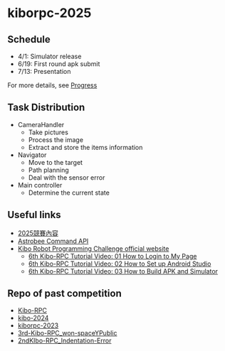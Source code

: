# kiborpc-2025

## Schedule

- 4/1: Simulator release
- 6/19: First round apk submit
- 7/13: Presentation

For more details, see [Progress](./docs/progress/progress.md)

## Task Distribution

- CameraHandler
  - Take pictures
  - Process the image
  - Extract and store the items information
- Navigator
  - Move to the target
  - Path planning
  - Deal with the sensor error
- Main controller
  - Determine the current state

## Useful links

- [2025競賽內容](https://2025kiborpc.ncku.edu.tw/%E7%AB%B6%E8%B3%BD%E5%85%A7%E5%AE%B9)
- [Astrobee Command API](https://nasa.github.io/astrobee/v/develop/command_dictionary.html)
- [Kibo Robot Programming Challenge official website](https://jaxa.krpc.jp/)
  - [6th Kibo-RPC Tutorial Video: 01 How to Login to My Page](https://youtu.be/PPwQDeAJsqg?si=ljjorvINLsrGOTF3)
  - [6th Kibo-RPC Tutorial Video: 02 How to Set up Android Studio](https://youtu.be/bN47LxLWkbU?si=dVKal4-G-o9Y2tIs)
  - [6th Kibo-RPC Tutorial Video: 03 How to Build APK and Simulator](https://youtu.be/LeC3sIL1sWE?si=6Vczm36ZKfC2GNsv)

## Repo of past competition

- [Kibo-RPC](https://github.com/Kobe-uni-Hyperion/Kibo-RPC)
- [kibo-2024](https://github.com/Team-Cartographer/kibo-2024)
- [kiborpc-2023](https://github.com/Team-Cartographer/kiborpc-2023)
- [3rd-Kibo-RPC_won-spaceYPublic](https://github.com/M-TRCH/3rd-Kibo-RPC_won-spaceY)
- [2ndKIbo-RPC_Indentation-Error](https://github.com/wtarit/2nd-Kibo-RPC_Indentation-Error?tab=readme-ov-file)
